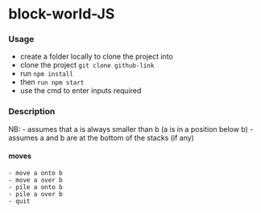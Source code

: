 # block-world-JS

### Usage
  - create a folder locally to clone the project into
  - clone the project `git clone github-link`
  - run `npm install`
  - then `run npm start`
  - use the cmd to enter inputs required 

### Description
  NB: 
    - assumes that a is always smaller than b (a is in a position below b)
    - assumes a and b are at the bottom of the stacks (if any)

  #### moves
    - move a onto b
    - move a over b
    - pile a onto b
    - pile a over b
    - quit
